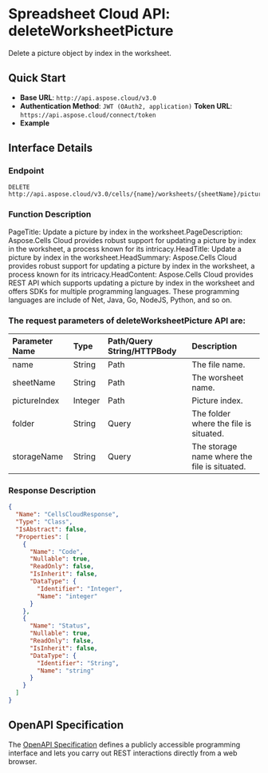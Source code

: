 # **Spreadsheet Cloud API: deleteWorksheetPicture**

Delete a picture object by index in the worksheet. 


## **Quick Start**

- **Base URL**: `http://api.aspose.cloud/v3.0`
- **Authentication Method**: `JWT (OAuth2, application)`  **Token URL**: `https://api.aspose.cloud/connect/token`
- **Example** 

## **Interface Details**

### **Endpoint** 

```
DELETE http://api.aspose.cloud/v3.0/cells/{name}/worksheets/{sheetName}/pictures/{pictureIndex}
```
### **Function Description**
PageTitle: Update a picture by index in the worksheet.PageDescription: Aspose.Cells Cloud provides robust support for updating a picture by index in the worksheet, a process known for its intricacy.HeadTitle: Update a picture by index in the worksheet.HeadSummary: Aspose.Cells Cloud provides robust support for updating a picture by index in the worksheet, a process known for its intricacy.HeadContent: Aspose.Cells Cloud provides REST API which supports updating a picture by index in the worksheet and offers SDKs for multiple programming languages. These programming languages are include of Net, Java, Go, NodeJS, Python, and so on.

### The request parameters of **deleteWorksheetPicture** API are: 

| Parameter Name | Type | Path/Query String/HTTPBody | Description | 
| :- | :- | :- |:- | 
|name|String|Path|The file name.|
|sheetName|String|Path|The worsheet name.|
|pictureIndex|Integer|Path|Picture index.|
|folder|String|Query|The folder where the file is situated.|
|storageName|String|Query|The storage name where the file is situated.|

### **Response Description**
```json
{
  "Name": "CellsCloudResponse",
  "Type": "Class",
  "IsAbstract": false,
  "Properties": [
    {
      "Name": "Code",
      "Nullable": true,
      "ReadOnly": false,
      "IsInherit": false,
      "DataType": {
        "Identifier": "Integer",
        "Name": "integer"
      }
    },
    {
      "Name": "Status",
      "Nullable": true,
      "ReadOnly": false,
      "IsInherit": false,
      "DataType": {
        "Identifier": "String",
        "Name": "string"
      }
    }
  ]
}
```


## OpenAPI Specification

The [OpenAPI Specification](https://reference.aspose.cloud/cells/#/PicturesController/DeleteWorksheetPicture) defines a publicly accessible programming interface and lets you carry out REST interactions directly from a web browser.

